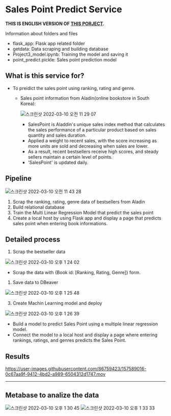 # Sales Point Predict Service
**THIS IS ENGLISH VERSION OF [THIS PORJECT](https://github.com/Won-Been/ai06project3?tab=readme-ov-file#sales-point%ED%8C%90%EB%A7%A4%EC%A7%80%EC%88%98-%EC%98%88%EC%B8%A1-%EC%84%9C%EB%B9%84%EC%8A%A4).**

Information about folders and files
- flask_app: Flask app related folder
- getdata: Data scraping and building database
- Project3_model.ipynb: Training the model and saving it
- point_predict.pickle: Sales point prediction model

## What is this service for?
- To preidict the sales point using ranking, rating and genre.
  - Sales point information from Aladin(online bookstore in South Korea):

    ![스크린샷 2022-03-10 오전 11 29 07](https://user-images.githubusercontent.com/86759423/157576511-c6ba0f13-7926-4087-9734-7817770d64d0.png)
    - SalesPoint is Aladdin's unique sales index method that calculates the sales performance of a particular product based on sales quantity and sales duration.
    - Applied a weight to recent sales, with the score increasing as more units are sold and decreasing when sales are lower.
    - As a result, recent bestsellers receive high scores, and steady sellers maintain a certain level of points.
    - 'SalesPoint' is updated daily.

## Pipeline
![스크린샷 2022-03-10 오전 11 43 28](https://user-images.githubusercontent.com/86759423/157577987-c6939a37-3b70-4c86-8bc1-a31e2f9e2422.png)
1. Scrap the ranking, rating, genre data of bestsellers from Aladin
2. Build relational database
3. Train the Multi Linear Regression Model that predict the sales point
4. Create a local host by using Flask app and display a page that predicts sales point when entering book informations.

## Detailed process
1. Scrap the bestseller data

  ![스크린샷 2022-03-10 오후 1 24 02](https://user-images.githubusercontent.com/86759423/157589142-5d84d599-02b2-490a-a960-25dc17c646c7.png)
- Scrap the data with {Book id: [Ranking, Rating, Genre]} form.

1. Save data to DBeaver

  ![스크린샷 2022-03-10 오후 1 25 48](https://user-images.githubusercontent.com/86759423/157589298-a169525e-cad9-4c55-a057-8f3474c0a8aa.png)

3. Create Machin Learning model and deploy

  ![스크린샷 2022-03-10 오후 1 26 39](https://user-images.githubusercontent.com/86759423/157589393-f8614851-8643-49ec-9816-f3d5badacb0a.png)
- Build a model to predict Sales Point using a multiple linear regression model.
- Connect the model to a local host and display a page where entering rankings, ratings, and genres predicts the Sales Point.


## Results

https://user-images.githubusercontent.com/86759423/157589016-0c67aa9f-9412-4bd2-a989-6504312d1747.mov

------------------------------------------------------

## Metabase to analize the data

  ![스크린샷 2022-03-10 오후 1 30 45](https://user-images.githubusercontent.com/86759423/157589819-f8d15cde-3501-42b0-ba2a-44c0feff75be.png)
  ![스크린샷 2022-03-10 오후 1 33 33](https://user-images.githubusercontent.com/86759423/157590128-0ad642c0-b40e-4f17-a584-705f9b2d3a39.png)



